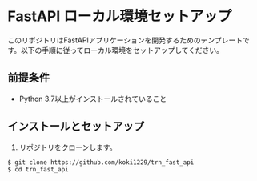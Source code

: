 # FastAPI ローカル環境セットアップ

このリポジトリはFastAPIアプリケーションを開発するためのテンプレートです。以下の手順に従ってローカル環境をセットアップしてください。

## 前提条件

- Python 3.7以上がインストールされていること

## インストールとセットアップ

1. リポジトリをクローンします。

```bash
$ git clone https://github.com/koki1229/trn_fast_api
$ cd trn_fast_api
